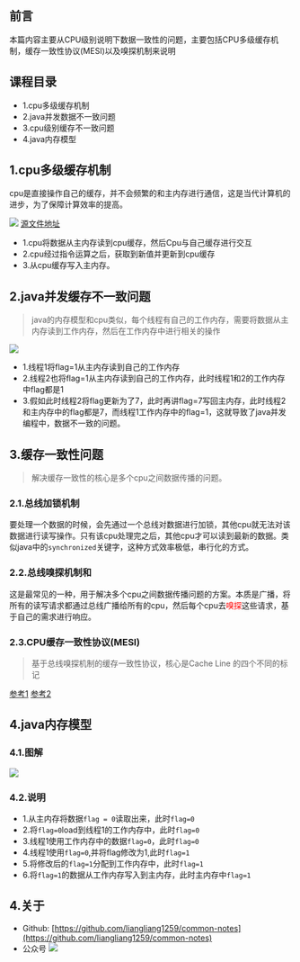 ## 前言
本篇内容主要从CPU级别说明下数据一致性的问题，主要包括CPU多级缓存机制，缓存一致性协议(MESI)以及嗅探机制来说明
## 课程目录
 - 1.cpu多级缓存机制
 - 2.java并发数据不一致问题
 - 3.cpu级别缓存不一致问题
 - 4.java内存模型


## 1.cpu多级缓存机制
cpu是直接操作自己的缓存，并不会频繁的和主内存进行通信，这是当代计算机的进步，为了保障计算效率的提高。

![](https://tva1.sinaimg.cn/large/0081Kckwly1gm500gs2pbj30k50b43z5.jpg)
[源文件地址](https://processon.com/diagraming/5feaf6fc63768932a2edc997)

 - 1.cpu将数据从主内存读到cpu缓存，然后Cpu与自己缓存进行交互
 - 2.cpu经过指令运算之后，获取到新值并更新到cpu缓存
 - 3.从cpu缓存写入主内存。
## 2.java并发缓存不一致问题
> java的内存模型和cpu类似，每个线程有自己的工作内存，需要将数据从主内存读到工作内存，然后在工作内存中进行相关的操作

![](https://tva1.sinaimg.cn/large/0081Kckwly1gm7ycljk1rj30vs0fqmy3.jpg)

 - 1.线程1将flag=1从主内存读到自己的工作内存
 - 2.线程2也将flag=1从主内存读到自己的工作内存，此时线程1和2的工作内存中flag都是1
 - 3.假如此时线程2将flag更新为了7，此时再讲flag=7写回主内存，此时线程2和主内存中的flag都是7，而线程1工作内存中的flag=1，这就导致了java并发编程中，数据不一致的问题。

## 3.缓存一致性问题
> 解决缓存一致性的核心是多个cpu之间数据传播的问题。
### 2.1.总线加锁机制
要处理一个数据的时候，会先通过一个总线对数据进行加锁，其他cpu就无法对该数据进行读写操作。只有该cpu处理完之后，其他cpu才可以读到最新的数据。类似java中的`synchronized`关键字，这种方式效率极低，串行化的方式。

### 2.2.总线嗅探机制和 
这是最常见的一种，用于解决多个cpu之间数据传播问题的方案。本质是广播，将所有的读写请求都通过总线广播给所有的cpu，然后每个cpu去<font color=red>嗅探</font>这些请求，基于自己的需求进行响应。

### 2.3.CPU缓存一致性协议(MESI)
> 基于总线嗅探机制的缓存一致性协议，核心是Cache Line 的四个不同的标记

[参考1](https://blinkfox.github.io/2018/11/18/ruan-jian-gong-ju/cpu-duo-ji-huan-cun/)
[参考2](https://www.cnblogs.com/binarylei/p/12590759.htmlhttps://www.cnblogs.com/binarylei/p/12590759.html)

## 4.java内存模型
### 4.1.图解
![](https://tva1.sinaimg.cn/large/0081Kckwly1gm86pw5o7sj31260nytas.jpg)
### 4.2.说明
 - 1.从主内存将数据`flag = 0`读取出来，此时`flag=0`
 - 2.将`flag=0`load到线程1的工作内存中，此时`flag=0`
 - 3.线程1使用工作内存中的数据`flag=0`，此时`flag=0`
 - 4.线程1使用`flag=0`,并将flag修改为1,此时`flag=1`
 - 5.将修改后的`flag=1`分配到工作内存中，此时`flag=1`
 - 6.将`flag=1`的数据从工作内存写入到主内存，此时主内存中`flag=1`


## 4.关于
 - Github: [https://github.com/liangliang1259/common-notes](https://github.com/liangliang1259/common-notes)
 - 公众号
![](https://tva1.sinaimg.cn/large/007S8ZIlly1giznpxhgdvj3076076gm3.jpg)